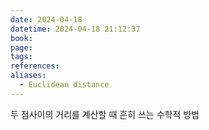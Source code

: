 ```yaml
---
date: 2024-04-18
datetime: 2024-04-18 21:12:37
book: 
page: 
tags: 
references: 
aliases:
  - Euclidean distance
---
```

두 점사이의 거리를 계산할 때 흔히 쓰는 수학적 방법